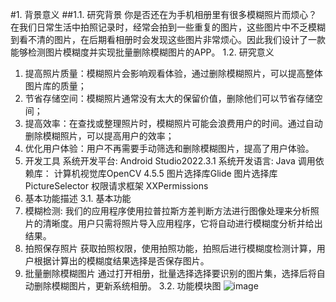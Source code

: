 #1.	背景意义
##1.1.	研究背景
你是否还在为手机相册里有很多模糊照片而烦心？
在我们日常生活中拍照记录时，经常会拍到一些重复的图片，这些图片中不乏模糊到看不清的图片，在后期看相册时会发现这些图片非常烦心。因此我们设计了一款能够检测图片模糊度并实现批量删除模糊图片的APP。
1.2.	研究意义
1. 提高照片质量：模糊照片会影响观看体验，通过删除模糊照片，可以提高整体图片库的质量；
2. 节省存储空间：模糊照片通常没有太大的保留价值，删除他们可以节省存储空间；
3. 提高效率：在查找或整理照片时，模糊照片可能会浪费用户的时间。通过自动删除模糊照片，可以提高用户的效率；
4. 优化用户体验：用户不再需要手动筛选和删除模糊图片，提高了用户体验。
2.	开发工具
系统开发平台:  Android Studio2022.3.1
系统开发语言:  Java
调用依赖库：  计算机视觉库OpenCV 4.5.5 
              图片选择库Glide
		      图片选择库 PictureSelector
              权限请求框架 XXPermissions
3.	基本功能描述
3.1.	基本功能
1. 模糊检测:
	我们的应用程序使用拉普拉斯方差判断方法进行图像处理来分析照片的清晰度。用户只需将照片导入应用程序，它将自动进行模糊度分析并给出结果。
2. 拍照保存照片
	获取拍照权限，使用拍照功能，拍照后进行模糊度检测计算，用户根据计算出的模糊度结果选择是否保存图片。
3. 批量删除模糊图片
	通过打开相册，批量选择选择要识别的图片集，选择后将自动删除模糊图片，更新系统相册。
3.2.	功能模块图
![image](https://github.com/wenhuizi/Android-OpenCV-BlurImage/assets/169887674/6680a574-f222-4ec6-b662-79d0352a9279)
